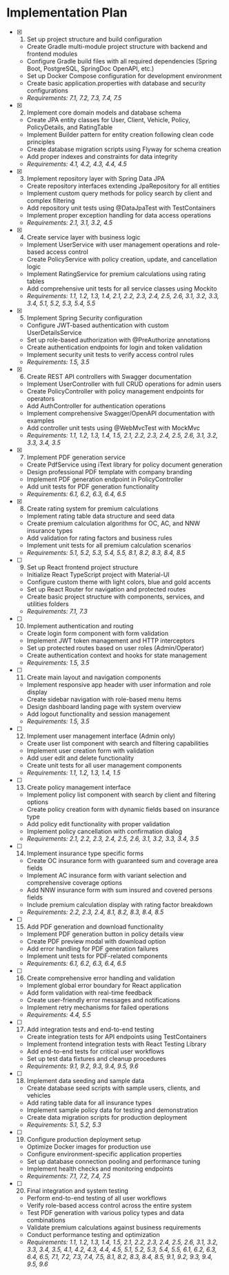# Implementation Plan

- [x] 1. Set up project structure and build configuration
  - Create Gradle multi-module project structure with backend and frontend modules
  - Configure Gradle build files with all required dependencies (Spring Boot, PostgreSQL, SpringDoc OpenAPI, etc.)
  - Set up Docker Compose configuration for development environment
  - Create basic application.properties with database and security configurations
  - _Requirements: 7.1, 7.2, 7.3, 7.4, 7.5_

- [x] 2. Implement core domain models and database schema
  - Create JPA entity classes for User, Client, Vehicle, Policy, PolicyDetails, and RatingTable
  - Implement Builder pattern for entity creation following clean code principles
  - Create database migration scripts using Flyway for schema creation
  - Add proper indexes and constraints for data integrity
  - _Requirements: 4.1, 4.2, 4.3, 4.4, 4.5_

- [x] 3. Implement repository layer with Spring Data JPA
  - Create repository interfaces extending JpaRepository for all entities
  - Implement custom query methods for policy search by client and complex filtering
  - Add repository unit tests using @DataJpaTest with TestContainers
  - Implement proper exception handling for data access operations
  - _Requirements: 2.1, 3.1, 3.2, 4.5_

- [x] 4. Create service layer with business logic
  - Implement UserService with user management operations and role-based access control
  - Create PolicyService with policy creation, update, and cancellation logic
  - Implement RatingService for premium calculations using rating tables
  - Add comprehensive unit tests for all service classes using Mockito
  - _Requirements: 1.1, 1.2, 1.3, 1.4, 2.1, 2.2, 2.3, 2.4, 2.5, 2.6, 3.1, 3.2, 3.3, 3.4, 5.1, 5.2, 5.3, 5.4, 5.5_

- [x] 5. Implement Spring Security configuration
  - Configure JWT-based authentication with custom UserDetailsService
  - Set up role-based authorization with @PreAuthorize annotations
  - Create authentication endpoints for login and token validation
  - Implement security unit tests to verify access control rules
  - _Requirements: 1.5, 3.5_

- [x] 6. Create REST API controllers with Swagger documentation
  - Implement UserController with full CRUD operations for admin users
  - Create PolicyController with policy management endpoints for operators
  - Add AuthController for authentication operations
  - Implement comprehensive Swagger/OpenAPI documentation with examples
  - Add controller unit tests using @WebMvcTest with MockMvc
  - _Requirements: 1.1, 1.2, 1.3, 1.4, 1.5, 2.1, 2.2, 2.3, 2.4, 2.5, 2.6, 3.1, 3.2, 3.3, 3.4, 3.5_

- [x] 7. Implement PDF generation service
  - Create PdfService using iText library for policy document generation
  - Design professional PDF template with company branding
  - Implement PDF generation endpoint in PolicyController
  - Add unit tests for PDF generation functionality
  - _Requirements: 6.1, 6.2, 6.3, 6.4, 6.5_

- [x] 8. Create rating system for premium calculations
  - Implement rating table data structure and seed data
  - Create premium calculation algorithms for OC, AC, and NNW insurance types
  - Add validation for rating factors and business rules
  - Implement unit tests for all premium calculation scenarios
  - _Requirements: 5.1, 5.2, 5.3, 5.4, 5.5, 8.1, 8.2, 8.3, 8.4, 8.5_

- [ ] 9. Set up React frontend project structure
  - Initialize React TypeScript project with Material-UI
  - Configure custom theme with light colors, blue and gold accents
  - Set up React Router for navigation and protected routes
  - Create basic project structure with components, services, and utilities folders
  - _Requirements: 7.1, 7.3_

- [ ] 10. Implement authentication and routing
  - Create login form component with form validation
  - Implement JWT token management and HTTP interceptors
  - Set up protected routes based on user roles (Admin/Operator)
  - Create authentication context and hooks for state management
  - _Requirements: 1.5, 3.5_

- [ ] 11. Create main layout and navigation components
  - Implement responsive app header with user information and role display
  - Create sidebar navigation with role-based menu items
  - Design dashboard landing page with system overview
  - Add logout functionality and session management
  - _Requirements: 1.5, 3.5_

- [ ] 12. Implement user management interface (Admin only)
  - Create user list component with search and filtering capabilities
  - Implement user creation form with validation
  - Add user edit and delete functionality
  - Create unit tests for all user management components
  - _Requirements: 1.1, 1.2, 1.3, 1.4, 1.5_

- [ ] 13. Create policy management interface
  - Implement policy list component with search by client and filtering options
  - Create policy creation form with dynamic fields based on insurance type
  - Add policy edit functionality with proper validation
  - Implement policy cancellation with confirmation dialog
  - _Requirements: 2.1, 2.2, 2.3, 2.4, 2.5, 2.6, 3.1, 3.2, 3.3, 3.4, 3.5_

- [ ] 14. Implement insurance type specific forms
  - Create OC insurance form with guaranteed sum and coverage area fields
  - Implement AC insurance form with variant selection and comprehensive coverage options
  - Add NNW insurance form with sum insured and covered persons fields
  - Include premium calculation display with rating factor breakdown
  - _Requirements: 2.2, 2.3, 2.4, 8.1, 8.2, 8.3, 8.4, 8.5_

- [ ] 15. Add PDF generation and download functionality
  - Implement PDF generation button in policy details view
  - Create PDF preview modal with download option
  - Add error handling for PDF generation failures
  - Implement unit tests for PDF-related components
  - _Requirements: 6.1, 6.2, 6.3, 6.4, 6.5_

- [ ] 16. Create comprehensive error handling and validation
  - Implement global error boundary for React application
  - Add form validation with real-time feedback
  - Create user-friendly error messages and notifications
  - Implement retry mechanisms for failed operations
  - _Requirements: 4.4, 5.5_

- [ ] 17. Add integration tests and end-to-end testing
  - Create integration tests for API endpoints using TestContainers
  - Implement frontend integration tests with React Testing Library
  - Add end-to-end tests for critical user workflows
  - Set up test data fixtures and cleanup procedures
  - _Requirements: 9.1, 9.2, 9.3, 9.4, 9.5, 9.6_

- [ ] 18. Implement data seeding and sample data
  - Create database seed scripts with sample users, clients, and vehicles
  - Add rating table data for all insurance types
  - Implement sample policy data for testing and demonstration
  - Create data migration scripts for production deployment
  - _Requirements: 5.1, 5.2, 5.3_

- [ ] 19. Configure production deployment setup
  - Optimize Docker images for production use
  - Configure environment-specific application properties
  - Set up database connection pooling and performance tuning
  - Implement health checks and monitoring endpoints
  - _Requirements: 7.1, 7.2, 7.4, 7.5_

- [ ] 20. Final integration and system testing
  - Perform end-to-end testing of all user workflows
  - Verify role-based access control across the entire system
  - Test PDF generation with various policy types and data combinations
  - Validate premium calculations against business requirements
  - Conduct performance testing and optimization
  - _Requirements: 1.1, 1.2, 1.3, 1.4, 1.5, 2.1, 2.2, 2.3, 2.4, 2.5, 2.6, 3.1, 3.2, 3.3, 3.4, 3.5, 4.1, 4.2, 4.3, 4.4, 4.5, 5.1, 5.2, 5.3, 5.4, 5.5, 6.1, 6.2, 6.3, 6.4, 6.5, 7.1, 7.2, 7.3, 7.4, 7.5, 8.1, 8.2, 8.3, 8.4, 8.5, 9.1, 9.2, 9.3, 9.4, 9.5, 9.6_